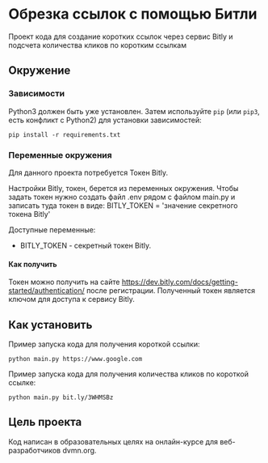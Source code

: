 # Обрезка ссылок с помощью Битли
Проект кода для создание коротких ссылок через сервис Bitly и подсчета количества кликов по коротким ссылкам

## Окружение
### Зависимости

Python3 должен быть уже установлен. Затем используйте `pip` (или `pip3`, есть конфликт с Python2) для установки зависимостей:

`pip install -r requirements.txt`

### Переменные окружения

Для данного проекта потребуется Токен Bitly.

Настройки Bitly, токен, берется из переменных окружения. Чтобы задать токен нужно создать файл .env рядом с файлом main.py и записать туда токен в виде:
BITLY_TOKEN = 'значение секретного токена Bitly'

Доступные переменные:

* BITLY_TOKEN - секретный токен Bitly.

#### Как получить

Токен можно получить на сайте https://dev.bitly.com/docs/getting-started/authentication/ после регистрации.
Полученный токен является ключом для доступа к сервису Bitly.

## Как установить
 
Пример запуска кода для получения короткой ссылки:

`python main.py https://www.google.com`

Пример запуска кода для получения количества кликов по короткой ссылке:

`python main.py bit.ly/3WHMSBz`

## Цель проекта
Код написан в образовательных целях на онлайн-курсе для веб-разработчиков dvmn.org.
